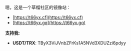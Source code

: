 嗯，这是一个草榴社区的镜像站：
  - [https://t66yx.cf](https://t66yx.cf)
  - [https://t66yx.gq](https://t66yx.gq)

**支持我:**

 - **USDT/TRX**: TByX3ViJVnbZFrKs1A5NVd3XDUZzi6pdyy

<!--
- 👋 Hi, I’m @t66y-sc
- 👀 I’m interested in ...
- 🌱 I’m currently learning ...
- 💞️ I’m looking to collaborate on ...
- 📫 How to reach me ...

<!---
t66y-sc/t66y-sc is a ✨ special ✨ repository because its `README.md` (this file) appears on your GitHub profile.
You can click the Preview link to take a look at your changes.
--->
